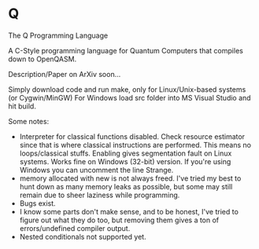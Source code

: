 # Q
The Q Programming Language

A C-Style programming language for Quantum Computers that compiles down to OpenQASM. 

Description/Paper on ArXiv soon...

Simply download code and run make, only for Linux/Unix-based systems (or Cygwin/MinGW)
For Windows load src folder into MS Visual Studio and hit build.

Some notes:
  - Interpreter for classical functions disabled. Check resource estimator since that is where classical instructions are performed. This means no loops/classical stuffs. Enabling gives segmentation fault on Linux systems. Works fine on Windows (32-bit) version. If you're using Windows you can uncomment the line  Strange.
  - memory allocated with new is not always freed. I've tried my best to hunt down as many memory leaks as possible, but some may still remain due to sheer laziness while programming.
  - Bugs exist.
  - I know some parts don't make sense, and to be honest, I've tried to figure out what they do too, but removing them gives a ton of errors/undefined compiler output.
  - Nested conditionals not supported yet.



